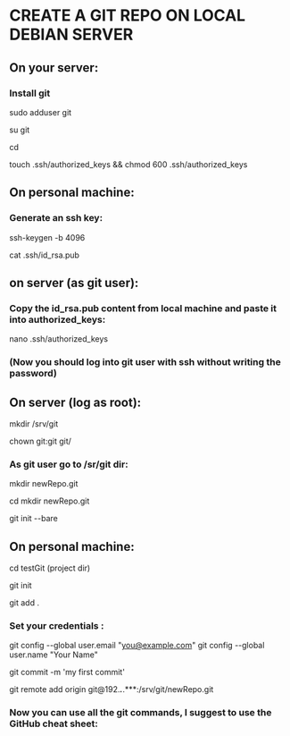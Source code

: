 # CREATE A GIT REPO ON LOCAL DEBIAN SERVER

## On your server:


### Install git

sudo adduser git

su git

cd

touch .ssh/authorized_keys && chmod 600 .ssh/authorized_keys


## On personal machine:

### Generate an ssh key:

ssh-keygen -b 4096

cat .ssh/id_rsa.pub

## on server (as git user):

### Copy the id_rsa.pub content from local machine and paste it into authorized_keys:


nano .ssh/authorized_keys

### (Now you should log into git user with ssh without writing the password)

## On server (log as root):

mkdir /srv/git

chown git:git git/


### As git user go to /sr/git dir:

mkdir newRepo.git

cd mkdir newRepo.git

git init --bare


## On personal machine:

cd testGit (project dir)


git init

git add .

### Set your credentials :

git config --global user.email "you@example.com"
git config --global user.name "Your Name"
  
  
 
git commit -m 'my first commit'



git remote add origin git@192.***.***.***:/srv/git/newRepo.git


### Now you can use all the git commands, I suggest to use the GitHub cheat sheet:


